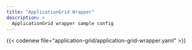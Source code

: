 ```yaml
---
title: "ApplicationGrid Wrapper"
description: >
  ApplicationGrid wrapper sample config
---
```


{{< codenew file="application-grid/application-grid-wrapper.yaml" >}}
